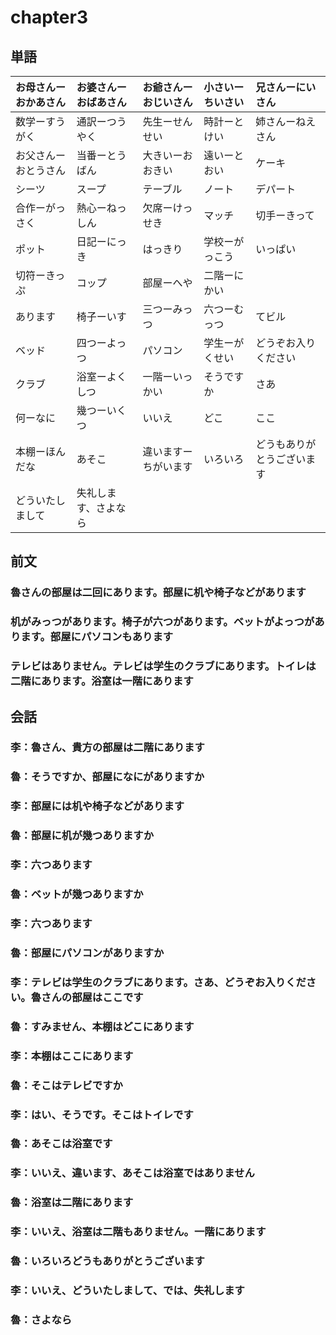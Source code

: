 # chapter3
## 単語
| お母さんーおかあさん | お婆さんーおばあさん | お爺さんーおじいさん | 小さいーちいさい | 兄さんーにいさん           |
|:---------------------|:---------------------|:---------------------|:-----------------|:---------------------------|
| 数学ーすうがく       | 通訳ーつうやく       | 先生ーせんせい       | 時計ーとけい     | 姉さんーねえさん           |
| お父さんーおとうさん | 当番ーとうばん       | 大きいーおおきい     | 遠いーとおい     | ケーキ                     |
| シーツ               | スープ               | テーブル             | ノート           | デパート                   |
| 合作ーがっさく       | 熱心ーねっしん       | 欠席ーけっせき       | マッチ           | 切手ーきって               |
| ポット               | 日記ーにっき         | はっきり             | 学校ーがっこう   | いっぱい                   |
| 切符ーきっぷ         | コップ               | 部屋ーへや           | 二階ーにかい     |                            |
| あります             | 椅子ーいす           | 三つーみっつ         | 六つーむっつ     | てビル                     |
| ベッド               | 四つーよっつ         | パソコン             | 学生ーがくせい   | どうぞお入りください       |
| クラブ               | 浴室ーよくしつ       | 一階ーいっかい       | そうですか       | さあ                       |
| 何ーなに             | 幾つーいくつ         | いいえ               | どこ             | ここ                       |
| 本棚ーほんだな       | あそこ               | 違いますーちがいます | いろいろ         | どうもありがとうございます |
| どういたしまして     | 失礼します、さよなら |                      |                  |                            |
                        
## 前文
### 魯さんの部屋は二回にあります。部屋に机や椅子などがあります
### 机がみっつがあります。椅子が六つがあります。ベットがよっつがあります。部屋にパソコンもあります
### テレビはありません。テレビは学生のクラブにあります。トイレは二階にあります。浴室は一階にあります
## 会話
### 李：魯さん、貴方の部屋は二階にあります
### 魯：そうですか、部屋になにがありますか
### 李：部屋には机や椅子などがあります
### 魯：部屋に机が幾つありますか
### 李：六つあります
### 魯：ベットが幾つありますか
### 李：六つあります
### 魯：部屋にパソコンがありますか
### 李：テレビは学生のクラブにあります。さあ、どうぞお入りください。魯さんの部屋はここです
### 魯：すみません、本棚はどこにあります
### 李：本棚はここにあります
### 魯：そこはテレビですか
### 李：はい、そうです。そこはトイレです
### 魯：あそこは浴室です
### 李：いいえ、違います、あそこは浴室ではありません
### 魯：浴室は二階にあります
### 李：いいえ、浴室は二階もありません。一階にあります
### 魯：いろいろどうもありがとうございます
### 李：いいえ、どういたしまして、では、失礼します
### 魯：さよなら
